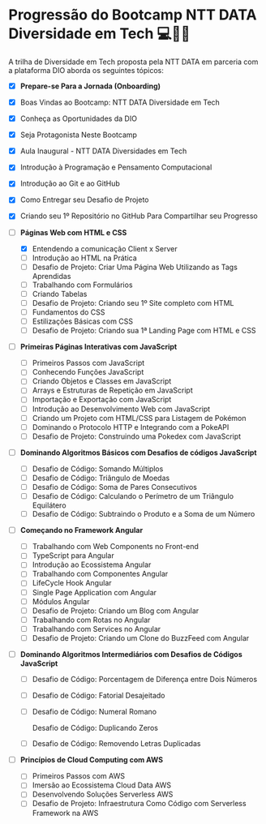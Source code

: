 # Progressão do Bootcamp NTT DATA Diversidade em Tech :computer::man::woman:



A trilha de Diversidade em Tech proposta pela NTT DATA em  parceria com a plataforma DIO aborda os seguintes tópicos:

- [x]  **Prepare-se Para a Jornada (Onboarding)**

  - [x] Boas Vindas ao Bootcamp: NTT DATA Diversidade em Tech

  - [x] Conheça as Oportunidades da DIO

  - [x] Seja Protagonista Neste Bootcamp

  - [x] Aula Inaugural - NTT DATA Diversidades em Tech
  - [x] Introdução à Programação e Pensamento Computacional
  - [x] Introdução ao Git e ao GitHub
  - [x] Como Entregar seu Desafio de Projeto
  - [x] Criando seu 1º Repositório no GitHub Para Compartilhar seu Progresso

- [ ] **Páginas Web com HTML e CSS**

  - [x] Entendendo a comunicação Client x Server
  - [ ] Introdução ao HTML na Prática
  - [ ] Desafio de Projeto: Criar Uma Página Web Utilizando as Tags Aprendidas
  - [ ] Trabalhando com Formulários
  - [ ] Criando Tabelas
  - [ ] Desafio de Projeto: Criando seu 1º Site completo com HTML
  - [ ] Fundamentos do CSS
  - [ ] Estilizações Básicas com CSS
  - [ ] Desafio de Projeto: Criando sua 1ª Landing Page com HTML e CSS

- [ ] **Primeiras Páginas Interativas com JavaScript**

  - [ ] Primeiros Passos com JavaScript
  - [ ] Conhecendo Funções JavaScript
  - [ ] Criando Objetos e Classes em JavaScript
  - [ ] Arrays e Estruturas de Repetição em JavaScript
  - [ ] Importação e Exportação com JavaScript
  - [ ] Introdução ao Desenvolvimento Web com JavaScript
  - [ ] Criando um Projeto com HTML/CSS para Listagem de Pokémon
  - [ ] Dominando o Protocolo HTTP e Integrando com a PokeAPI
  - [ ] Desafio de Projeto: Construindo uma Pokedex com JavaScript

- [ ] **Dominando Algoritmos Básicos com Desafios de códigos JavaScript**

  - [ ] Desafio de Código: Somando Múltiplos
  - [ ] Desafio de Código: Triângulo de Moedas
  - [ ] Desafio de Código: Soma de Pares Consecutivos
  - [ ] Desafio de Código: Calculando o Perímetro de um Triângulo Equilátero
  - [ ] Desafio de Código: Subtraindo o Produto e a Soma de um Número

- [ ] **Começando no Framework Angular**

  - [ ] Trabalhando com Web Components no Front-end
  - [ ] TypeScript para Angular
  - [ ] Introdução ao Ecossistema Angular
  - [ ] Trabalhando com  Componentes Angular
  - [ ] LifeCycle Hook Angular
  - [ ] Single Page Application com Angular
  - [ ] Módulos Angular
  - [ ] Desafio de Projeto: Criando um Blog com Angular
  - [ ] Trabalhando com Rotas no Angular
  - [ ] Trabalhando com Services no Angular
  - [ ] Desafio de Projeto: Criando um Clone do BuzzFeed com Angular

- [ ] **Dominando Algoritmos Intermediários com Desafios de Códigos JavaScript**

  - [ ] Desafio de Código: Porcentagem de Diferença entre Dois Números

  - [ ] Desafio de Código: Fatorial Desajeitado

  - [ ] Desafio de Código: Numeral Romano

    Desafio de Código: Duplicando Zeros

  - [ ] Desafio de Código: Removendo Letras Duplicadas

- [ ] **Princípios de Cloud Computing com AWS**

  - [ ] Primeiros Passos com AWS
  - [ ] Imersão ao Ecossistema Cloud Data AWS
  - [ ] Desenvolvendo Soluções Serverless AWS
  - [ ] Desafio de Projeto: Infraestrutura Como Código com Serverless Framework na AWS